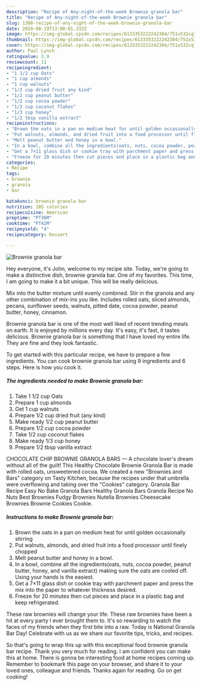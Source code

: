 ```yaml
---
description: "Recipe of Any-night-of-the-week Brownie granola bar"
title: "Recipe of Any-night-of-the-week Brownie granola bar"
slug: 1308-recipe-of-any-night-of-the-week-brownie-granola-bar
date: 2020-08-19T13:00:01.332Z
image: https://img-global.cpcdn.com/recipes/6133353222242304/751x532cq70/brownie-granola-bar-recipe-main-photo.jpg
thumbnail: https://img-global.cpcdn.com/recipes/6133353222242304/751x532cq70/brownie-granola-bar-recipe-main-photo.jpg
cover: https://img-global.cpcdn.com/recipes/6133353222242304/751x532cq70/brownie-granola-bar-recipe-main-photo.jpg
author: Paul Lynch
ratingvalue: 3.9
reviewcount: 11
recipeingredient:
- "1 1/2 cup Oats"
- "1 cup almonds"
- "1 cup walnuts"
- "1/2 cup dried fruit any kind"
- "1/2 cup peanut butter"
- "1/2 cup cocoa powder"
- "1/2 cup coconut flakes"
- "1/3 cup honey"
- "1/2 tbsp vanilla extract"
recipeinstructions:
- "Brown the oats in a pan on medium heat for until golden occasionally stirring"
- "Put walnuts, almonds, and dried fruit into a food processor until finely chopped"
- "Melt peanut butter and honey in a bowl."
- "In a bowl, combine all the ingredients(oats, nuts, cocoa powder, peanut butter, honey, and vanilla extract) making sure the oats are cooled off. Using your hands is the easiest."
- "Get a 7×11 glass dish or cookie tray with parchment paper and press the mix into the paper to whatever thickness desired."
- "Freeze for 20 minutes then cut pieces and place in a plastic bag and keep refrigerated."
categories:
- Recipe
tags:
- brownie
- granola
- bar

katakunci: brownie granola bar 
nutrition: 285 calories
recipecuisine: American
preptime: "PT36M"
cooktime: "PT42M"
recipeyield: "4"
recipecategory: Dessert

---
```



![Brownie granola bar](https://img-global.cpcdn.com/recipes/6133353222242304/751x532cq70/brownie-granola-bar-recipe-main-photo.jpg)

Hey everyone, it's John, welcome to my recipe site. Today, we're going to make a distinctive dish, brownie granola bar. One of my favorites. This time, I am going to make it a bit unique. This will be really delicious.

Mix into the butter mixture until evenly combined. Stir in the granola and any other combination of mix-ins you like. Includes rolled oats, sliced almonds, pecans, sunflower seeds, walnuts, pitted date, cocoa powder, peanut butter, honey, cinnamon.

Brownie granola bar is one of the most well liked of recent trending meals on earth. It is enjoyed by millions every day. It's easy, it's fast, it tastes delicious. Brownie granola bar is something that I have loved my entire life. They are fine and they look fantastic.


To get started with this particular recipe, we have to prepare a few ingredients. You can cook brownie granola bar using 9 ingredients and 6 steps. Here is how you cook it.

<!--inarticleads1-->

##### The ingredients needed to make Brownie granola bar:

1. Take 1 1/2 cup Oats
1. Prepare 1 cup almonds
1. Get 1 cup walnuts
1. Prepare 1/2 cup dried fruit (any kind)
1. Make ready 1/2 cup peanut butter
1. Prepare 1/2 cup cocoa powder
1. Take 1/2 cup coconut flakes
1. Make ready 1/3 cup honey
1. Prepare 1/2 tbsp vanilla extract


CHOCOLATE CHIP BROWNIE GRANOLA BARS — A chocolate lover&#39;s dream without all of the guilt! This Healthy Chocolate Brownie Granola Bar is made with rolled oats, unsweetened cocoa. We created a new &#34;Brownies and Bars&#34; category on Tasty Kitchen, because the recipes under that umbrella were overflowing and taking over the &#34;Cookies&#34; category. Granola Bar Recipe Easy No Bake Granola Bars Healthy Granola Bars Granola Recipe No Nuts Best Brownies Fudgy Brownies Nutella Brownies Cheesecake Brownies Brownie Cookies Cookie. 

<!--inarticleads2-->

##### Instructions to make Brownie granola bar:

1. Brown the oats in a pan on medium heat for until golden occasionally stirring
1. Put walnuts, almonds, and dried fruit into a food processor until finely chopped
1. Melt peanut butter and honey in a bowl.
1. In a bowl, combine all the ingredients(oats, nuts, cocoa powder, peanut butter, honey, and vanilla extract) making sure the oats are cooled off. Using your hands is the easiest.
1. Get a 7×11 glass dish or cookie tray with parchment paper and press the mix into the paper to whatever thickness desired.
1. Freeze for 20 minutes then cut pieces and place in a plastic bag and keep refrigerated.


These raw brownies will change your life. These raw brownies have been a hit at every party I ever brought them to. It&#39;s so rewarding to watch the faces of my friends when they first bite into a raw. Today is National Granola Bar Day! Celebrate with us as we share our favorite tips, tricks, and recipes. 

So that's going to wrap this up with this exceptional food brownie granola bar recipe. Thank you very much for reading. I am confident you can make this at home. There is gonna be interesting food at home recipes coming up. Remember to bookmark this page on your browser, and share it to your loved ones, colleague and friends. Thanks again for reading. Go on get cooking!
